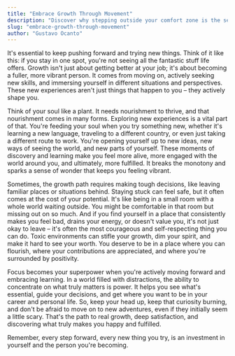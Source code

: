 ```yaml
---
title: "Embrace Growth Through Movement"
description: "Discover why stepping outside your comfort zone is the secret to personal and professional growth."
slug: "embrace-growth-through-movement"
author: "Gustavo Ocanto"
---
```

It's essential to keep pushing forward and trying new things. Think of it like this: if you stay in one spot, you're not seeing all the fantastic stuff life offers. Growth isn't just about getting better at your job; it's about becoming a fuller, more vibrant person. It comes from moving on, actively seeking new skills, and immersing yourself in different situations and perspectives. These new experiences aren't just things that happen to you – they actively shape you.

Think of your soul like a plant. It needs nourishment to thrive, and that nourishment comes in many forms. Exploring new experiences is a vital part of that. You're feeding your soul when you try something new, whether it's learning a new language, traveling to a different country, or even just taking a different route to work. You're opening yourself up to new ideas, new ways of seeing the world, and new parts of yourself. These moments of discovery and learning make you feel more alive, more engaged with the world around you, and ultimately, more fulfilled. It breaks the monotony and sparks a sense of wonder that keeps you feeling vibrant.

Sometimes, the growth path requires making tough decisions, like leaving familiar places or situations behind. Staying stuck can feel safe, but it often comes at the cost of your potential. It's like being in a small room with a whole world waiting outside. You might be comfortable in that room but missing out on so much. And if you find yourself in a place that consistently makes you feel bad, drains your energy, or doesn't value you, it's not just okay to leave – it's often the most courageous and self-respecting thing you can do. Toxic environments can stifle your growth, dim your spirit, and make it hard to see your worth. You deserve to be in a place where you can flourish, where your contributions are appreciated, and where you're surrounded by positivity.

Focus becomes your superpower when you're actively moving forward and embracing learning. In a world filled with distractions, the ability to concentrate on what truly matters is power. It helps you see what's essential, guide your decisions, and get where you want to be in your career and personal life. So, keep your head up, keep that curiosity burning, and don't be afraid to move on to new adventures, even if they initially seem a little scary. That's the path to real growth, deep satisfaction, and discovering what truly makes you happy and fulfilled.

Remember, every step forward, every new thing you try, is an investment in yourself and the person you're becoming.